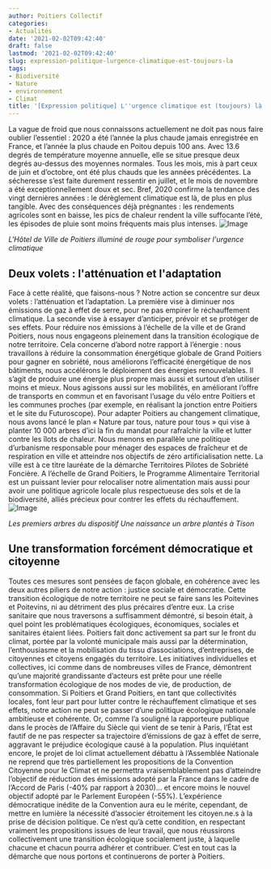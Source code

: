 ```yaml
---
author: Poitiers Collectif
categories:
- Actualités
date: '2021-02-02T09:42:40'
draft: false
lastmod: '2021-02-02T09:42:40'
slug: expression-politique-lurgence-climatique-est-toujours-la
tags:
- Biodiversité
- Nature
- environnement
- Climat
title: '[Expression politique] L''urgence climatique est (toujours) là'
---
```


La vague de froid que nous connaissons actuellement ne doit pas nous faire oublier l’essentiel : 2020 a été l’année la plus chaude jamais enregistrée en France, et l’année la plus chaude en Poitou depuis 100 ans. Avec 13.6 degrés de température moyenne annuelle, elle se situe presque deux degrés au-dessus des moyennes normales. Tous les mois, mis à part ceux de juin et d’octobre, ont été plus chauds que les années précédentes. La sécheresse s’est faite durement ressentir en juillet, et le mois de novembre a été exceptionnellement doux et sec. Bref, 2020 confirme la tendance des vingt dernières années : le dérèglement climatique est là, de plus en plus tangible. Avec des conséquences déjà prégnantes : les rendements agricoles sont en baisse, les pics de chaleur rendent la ville suffocante l’été, les épisodes de pluie sont moins fréquents mais plus intenses. ![Image](/images/2025/expression-politique-lurgence-climatique-est-toujours-la/Hôtel-de-ville-urgence-climatique-300x200.jpg) 

_L'Hôtel de Ville de Poitiers illuminé de rouge pour symboliser l'urgence climatique_

## Deux volets : l'atténuation et l'adaptation

Face à cette réalité, que faisons-nous ? Notre action se concentre sur deux volets : l’atténuation et l’adaptation. La première vise à diminuer nos émissions de gaz à effet de serre, pour ne pas empirer le réchauffement climatique. La seconde vise à essayer d’anticiper, prévoir et se protéger de ses effets. Pour réduire nos émissions à l’échelle de la ville et de Grand Poitiers, nous nous engageons pleinement dans la transition écologique de notre territoire. Cela concerne d’abord notre rapport à l’énergie : nous travaillons à réduire la consommation énergétique globale de Grand Poitiers pour gagner en sobriété, nous améliorons l’efficacité énergétique de nos bâtiments, nous accélérons le déploiement des énergies renouvelables. Il s’agit de produire une énergie plus propre mais aussi et surtout d’en utiliser moins et mieux. Nous agissons aussi sur les mobilités, en améliorant l’offre de transports en commun et en favorisant l’usage du vélo entre Poitiers et les communes proches (par exemple, en réalisant la jonction entre Poitiers et le site du Futuroscope). Pour adapter Poitiers au changement climatique, nous avons lancé le plan « Nature par tous, nature pour tous » qui vise à planter 10 000 arbres d’ici la fin du mandat pour rafraîchir la ville et lutter contre les îlots de chaleur. Nous menons en parallèle une politique d’urbanisme responsable pour ménager des espaces de fraîcheur et de respiration en ville et atteindre nos objectifs de zéro artificialisation nette. La ville est à ce titre lauréate de la démarche Territoires Pilotes de Sobriété Foncière. A l’échelle de Grand Poitiers, le Programme Alimentaire Territorial est un puissant levier pour relocaliser notre alimentation mais aussi pour avoir une politique agricole locale plus respectueuse des sols et de la biodiversité, alliés précieux pour contrer les effets du réchauffement. ![Image](/images/2025/expression-politique-lurgence-climatique-est-toujours-la/127692668_180014073462206_4118378308364902429_o-225x300.jpg) 

_Les premiers arbres du dispositif Une naissance un arbre plantés à Tison_

## Une transformation forcément démocratique et citoyenne

Toutes ces mesures sont pensées de façon globale, en cohérence avec les deux autres piliers de notre action : justice sociale et démocratie. Cette transition écologique de notre territoire ne peut se faire sans les Poitevines et Poitevins, ni au détriment des plus précaires d’entre eux. La crise sanitaire que nous traversons a suffisamment démontré, si besoin était, à quel point les problématiques écologiques, économiques, sociales et sanitaires étaient liées. Poitiers fait donc activement sa part sur le front du climat, portée par la volonté municipale mais aussi par la détermination, l’enthousiasme et la mobilisation du tissu d’associations, d’entreprises, de citoyennes et citoyens engagés du territoire. Les initiatives individuelles et collectives, ici comme dans de nombreuses villes de France, démontrent qu’une majorité grandissante d’acteurs est prête pour une réelle transformation écologique de nos modes de vie, de production, de consommation. Si Poitiers et Grand Poitiers, en tant que collectivités locales, font leur part pour lutter contre le réchauffement climatique et ses effets, notre action ne peut se passer d’une politique écologique nationale ambitieuse et cohérente. Or, comme l’a souligné la rapporteure publique dans le procès de l’Affaire du Siècle qui vient de se tenir à Paris, l’État est fautif de ne pas respecter sa trajectoire d’émissions de gaz à effet de serre, aggravant le préjudice écologique causé à la population. Plus inquiétant encore, le projet de loi climat actuellement débattu à l’Assemblée Nationale ne reprend que très partiellement les propositions de la Convention Citoyenne pour le Climat et ne permettra vraisemblablement pas d’atteindre l’objectif de réduction des émissions adopté par la France dans le cadre de l’Accord de Paris (-40% par rapport à 2030)… et encore moins le nouvel objectif adopté par le Parlement Européen (-55%). L’expérience démocratique inédite de la Convention aura eu le mérite, cependant, de mettre en lumière la nécessité d’associer étroitement les citoyen.ne.s à la prise de décision politique. Ce n’est qu’à cette condition, en respectant vraiment les propositions issues de leur travail, que nous réussirons collectivement une transition écologique socialement juste, à laquelle chacune et chacun pourra adhérer et contribuer. C’est en tout cas la démarche que nous portons et continuerons de porter à Poitiers.
